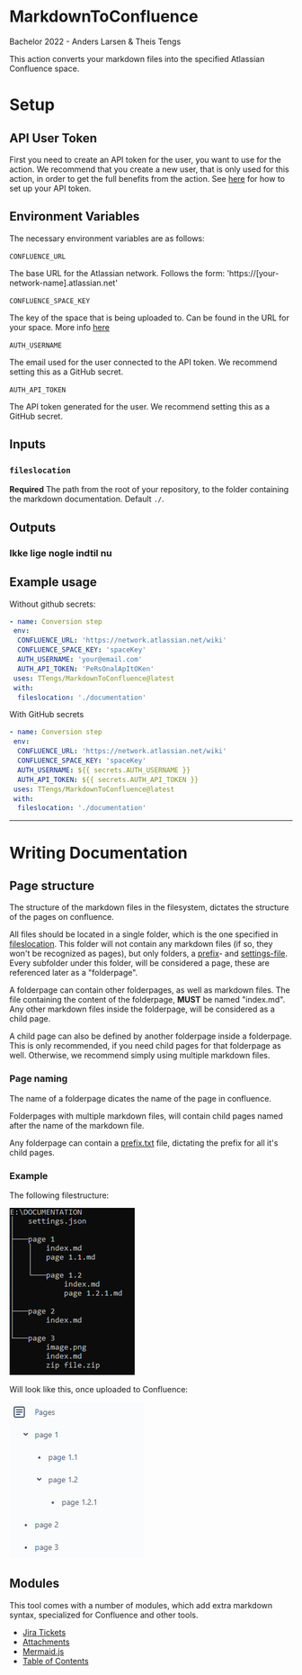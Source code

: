 # MarkdownToConfluence
Bachelor 2022 - Anders Larsen &amp; Theis Tengs

This action converts your markdown files into the specified Atlassian Confluence space.

# Setup
## API User Token
First you need to create an API token for the user, you want to use for the action. We recommend that you create a new user, that is only used for this action, in order to get the full benefits from the action. See [here](https://support.atlassian.com/atlassian-account/docs/manage-api-tokens-for-your-atlassian-account/) for how to set up your API token.

## Environment Variables
The necessary environment variables are as follows: 

`CONFLUENCE_URL`

The base URL for the Atlassian network. Follows the form: 'https://[your-network-name].atlassian.net'

`CONFLUENCE_SPACE_KEY`

The key of the space that is being uploaded to. Can be found in the URL for your space. More info [here](https://confluence.atlassian.com/doc/space-keys-829076188.html)

`AUTH_USERNAME`
        
The email used for the user connected to the API token. We recommend setting this as a GitHub secret.
        
`AUTH_API_TOKEN`
        
The API token generated for the user. We recommend setting this as a GitHub secret.

## Inputs

### `fileslocation`

**Required** The path from the root of your repository, to the folder containing the markdown documentation. Default `./`.

## Outputs

### Ikke lige nogle indtil nu

## Example usage

Without github secrets:
```yaml
- name: Conversion step
 env:
  CONFLUENCE_URL: 'https://network.atlassian.net/wiki'
  CONFLUENCE_SPACE_KEY: 'spaceKey'
  AUTH_USERNAME: 'your@email.com'
  AUTH_API_TOKEN: 'PeRsOnalApItOKen'
 uses: TTengs/MarkdownToConfluence@latest
 with:
  fileslocation: './documentation'
```
        
With GitHub secrets
```yaml
- name: Conversion step
 env:
  CONFLUENCE_URL: 'https://network.atlassian.net/wiki'
  CONFLUENCE_SPACE_KEY: 'spaceKey'
  AUTH_USERNAME: ${{ secrets.AUTH_USERNAME }}
  AUTH_API_TOKEN: ${{ secrets.AUTH_API_TOKEN }}
 uses: TTengs/MarkdownToConfluence@latest
 with:
  fileslocation: './documentation'
```

---

# Writing Documentation

## Page structure
The structure of the markdown files in the filesystem, dictates the structure of the pages on confluence.

All files should be located in a single folder, which is the one specified in [fileslocation](#fileslocation). This folder will not contain any markdown files (if so, they won't be recognized as pages), but only folders, a [prefix](./doc/prefix.md)- and [settings-file](./doc/settings.md). Every subfolder under this folder, will be considered a page, these are referenced later as a "folderpage".

A folderpage can contain other folderpages, as well as markdown files. The file containing the content of the folderpage, __MUST__ be named "index.md". Any other markdown files inside the folderpage, will be considered as a child page.

A child page can also be defined by another folderpage inside a folderpage. This is only recommended, if you need child pages for that folderpage as well. Otherwise, we recommend simply using multiple markdown files.

### Page naming
The name of a folderpage dicates the name of the page in confluence.

Folderpages with multiple markdown files, will contain child pages named after the name of the markdown file.

Any folderpage can contain a [prefix.txt](./doc/prefix.md) file, dictating the prefix for all it's child pages.

### Example
The following filestructure:

![filesystem](./doc/images/filestructure.PNG)

Will look like this, once uploaded to Confluence:

![pagestructure](./doc/images/pagestructure.PNG)

## Modules
This tool comes with a number of modules, which add extra markdown syntax, specialized for Confluence and other tools.

- [Jira Tickets](./doc/modules/jira-tickets.md)
- [Attachments](./doc/modules/attachments.md)
- [Mermaid.js](./doc/modules/mermaid.md)
- [Table of Contents](./doc/modules/table-of-contents.md)
